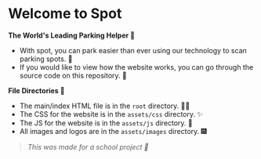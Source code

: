 # Welcome to Spot 

**The World's Leading Parking Helper 🚗**
* With spot, you can park easier than ever using our technology to scan parking spots. 🤯
* If you would like to view how the website works, you can go through the source code on this repository. 🔐

**File Directories 📂**
* The main/index HTML file is in the `root` directory. 👨‍💻
* The CSS for the website is in the `assets/css` directory. ✨
* The JS for the website is in the `assets/js` directory. 🔗
* All images and logos are in the `assets/images` directory. 🎆

> _This was made for a school project 🏫_